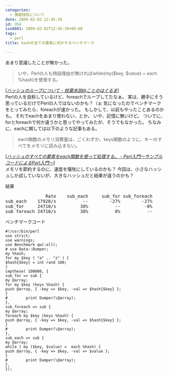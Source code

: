 ```yaml
---
categories:
  - 情報技術について
date: 2009-02-02 12:45:39
id: 354
iso8601: 2009-02-02T12:45:39+09:00
tags:
  - perl
title: hashの全ての要素に何かするベンチマーク

---
```


あまり意識したことが無かった。
<blockquote cite="http://d.hatena.ne.jp/nitchimo/20090202/1233507333" title="ハッシュのループについて - 枝葉末説@ことのはぐるま" class="blockquote"><p>いや、Perlの人も特段理由が無ければwhile(my($key, $value) = each %hash)を使用する。</p></blockquote><div class="cite">[<cite><a href="http://d.hatena.ne.jp/nitchimo/20090202/1233507333" target="_blank">ハッシュのループについて - 枝葉末説@ことのはぐるま</a></cite>]</div>
Perlの人を自称しているけど、foreachでループしてたなぁ。
実は、勝手にそう思っているだけでPerlの人ではないのかも？（ぉ
気になったのでベンチマークをとってみたら、foreachが速かった。
もしかして、以前もやったことあるのかも。
それでeachをあまり使わない、とか。
いや、記憶に無いけど。
ついでに、forとforeachで何か違うかと思ってやってみたが、そうでもなかった。
ちなみに、eachに関しては以下のような記事もある。
<blockquote cite="http://d.hatena.ne.jp/perlcodesample/20080212/1202834405" title="ハッシュのすべての要素をeach関数を使って処理する。 - Perl入門～サンプルコードによるPerl入門～" class="blockquote"><p>each関数のメモリ消費量は、ごくわずか。keys関数のように、キーのすべてをメモリに読み込まない。</p></blockquote><div class="cite">[<cite><a href="http://d.hatena.ne.jp/perlcodesample/20080212/1202834405" target="_blank">ハッシュのすべての要素をeach関数を使って処理する。 - Perl入門～サンプルコードによるPerl入門～</a></cite>]</div>
メモリを節約するのに、速度を犠牲にしているのかも？
今回は、小さなハッシュしか試していないが、大きなハッシュだと結果が違うのかも？


結果
<pre>               Rate    sub_each     sub_for sub_foreach
sub_each    17928/s          --        -27%        -27%
sub_for     24710/s         38%          --         -0%
sub_foreach 24710/s         38%          0%          --
</pre>
ベンチマークコード
<pre><code>#!/usr/bin/perl
use strict;
use warnings;
use Benchmark qw(:all);
# use Data::Dumper;
my %hash;
for my &#36;key ( &#34;a&#34; .. &#34;z&#34; ) {
&#36;hash{&#36;key} = int rand 100;
}
cmpthese( 100000, {
sub_for =&#62; sub {
my @array;
for my &#36;key (keys %hash) {
push @array, { -key =&#62; &#36;key, -val =&#62; &#36;hash{&#36;key} };
}
#        print Dumper(\@array);
},
sub_foreach =&#62; sub {
my @array;
foreach my &#36;key (keys %hash) {
push @array, { -key =&#62; &#36;key, -val =&#62; &#36;hash{&#36;key} };
}
#        print Dumper(\@array);
},
sub_each =&#62; sub {
my @array;
while ( my (&#36;key, &#36;value) =  each %hash) {
push @array, { -key =&#62; &#36;key, -val =&#62; &#36;value };
}
#        print Dumper(\@array);
},
});</code></pre>
    	